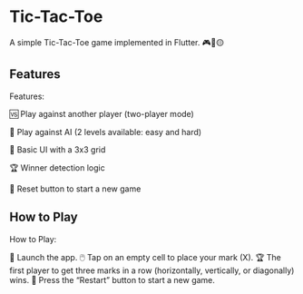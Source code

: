 # Tic-Tac-Toe
A simple Tic-Tac-Toe game implemented in Flutter. 🎮🖤🟡
## Features
Features:

🆚 Play against another player (two-player mode)

🤖 Play against AI (2 levels available: easy and hard)

📐 Basic UI with a 3x3 grid

🏆 Winner detection logic

🔄 Reset button to start a new game

## How to Play
How to Play:

🚀 Launch the app.
🖱️ Tap on an empty cell to place your mark (X).
🏆 The first player to get three marks in a row (horizontally, vertically, or diagonally) wins.
🔄 Press the “Restart” button to start a new game.



